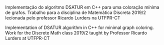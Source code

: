Implementação do algoritmo DSATUR em C++ para uma coloração mínima de grafos.
Trabalho para a disciplina de Matemática Discreta 2019/2 lecionada pelo professor Ricardo Lurders na UTFPR-CT


Implementation of DSATUR algorithm in C++ for minimal graph coloring.
Work for the Discrete Math class 2019/2 taught by Professor Ricardo Lurders at UTFPR-CT

